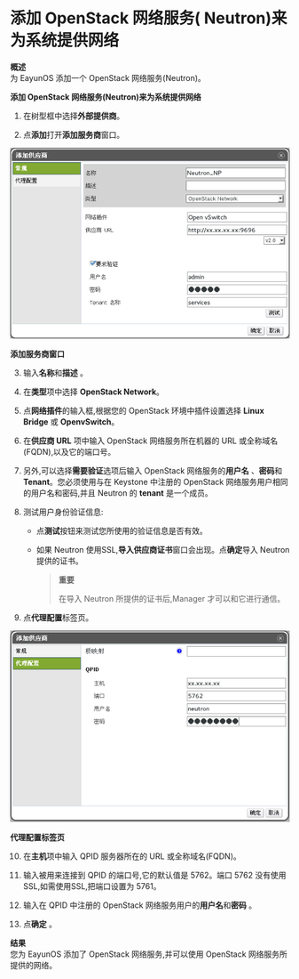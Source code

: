 # 添加 OpenStack 网络服务( Neutron)来为系统提供网络

**概述**<br/>
为 EayunOS 添加一个 OpenStack 网络服务(Neutron)。

**添加 OpenStack 网络服务(Neutron)来为系统提供网络**

1. 在树型框中选择**外部提供商**。

2. 点**添加**打开**添加服务商**窗口。

 ![The Add Provider Window Neutron](../../images/External_Providers_the_add_provider_window_neutron.png)

 **添加服务商窗口**

3. 输入**名称**和**描述** 。

4. 在**类型**项中选择 **OpenStack Network**。

5. 点**网络插件**的输入框,根据您的 OpenStack 环境中插件设置选择 **Linux Bridge** 或 **OpenvSwitch**。

6. 在**供应商 URL** 项中输入 OpenStack 网络服务所在机器的 URL 或全称域名(FQDN),以及它的端口号。

7. 另外,可以选择**需要验证**选项后输入 OpenStack 网络服务的**用户名** 、**密码**和**Tenant**。您必须使用与在 Keystone 中注册的 OpenStack 网络服务用户相同的用户名和密码,并且 Neutron 的 **tenant**
是一个成员。

8. 测试用户身份验证信息:

   * 点**测试**按钮来测试您所使用的验证信息是否有效。

   * 如果 Neutron 使用SSL,**导入供应商证书**窗口会出现。点**确定**导入 Neutron 提供的证书。

      > **重要**
      >
      > 在导入 Neutron 所提供的证书后,Manager 才可以和它进行通信。

9. 点**代理配置**标签页。

 ![The Agent Configuration Tab](../../images/External_Providers_the_agent_configuration_tab.png)

 **代理配置标签页**

10. 在**主机**项中输入 QPID 服务器所在的 URL 或全称域名(FQDN)。

11. 输入被用来连接到 QPID 的端口号,它的默认值是 5762。端口 5762 没有使用 SSL,如需使用SSL,把端口设置为 5761。

12. 输入在 QPID 中注册的 OpenStack 网络服务用户的**用户名**和**密码** 。

13. 点**确定** 。

**结果**<br/>
您为 EayunOS 添加了 OpenStack 网络服务,并可以使用 OpenStack 网络服务所提供的网络。
